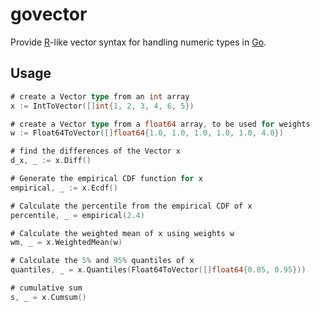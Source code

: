 # govector

Provide [R](http://cran.r-project.org)-like vector syntax for handling numeric types in [Go](http://golang.org).

## Usage

```go
# create a Vector type from an int array
x := IntToVector([]int{1, 2, 3, 4, 6, 5})

# create a Vector type from a float64 array, to be used for weights
w := Float64ToVector([]float64{1.0, 1.0, 1.0, 1.0, 1.0, 4.0})

# find the differences of the Vector x
d_x, _ := x.Diff()

# Generate the empirical CDF function for x
empirical, _ := x.Ecdf()

# Calculate the percentile from the empirical CDF of x
percentile, _ = empirical(2.4)

# Calculate the weighted mean of x using weights w
wm, _ = x.WeightedMean(w)

# Calculate the 5% and 95% quantiles of x
quantiles, _ = x.Quantiles(Float64ToVector([]float64{0.05, 0.95}))

# cumulative sum
s, _ = x.Cumsum()
```
